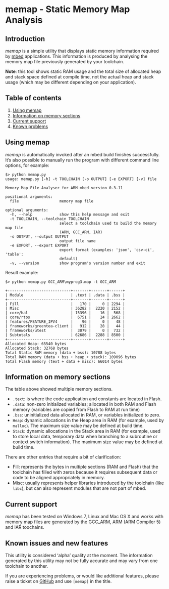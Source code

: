 # memap - Static Memory Map Analysis

## Introduction

_memap_ is a simple utility that displays static memory information required by [mbed](https://github.com/mbedmicro/mbed) applications. This information is produced by analysing the memory map file previously generated by your toolchain.

**Note**: this tool shows static RAM usage and the total size of allocated heap and stack space defined at compile time, not the actual heap and stack usage (which may be different depending on your application).

## Table of contents

1.  [Using memap](#using-memap)
2.  [Information on memory sections](#info-mem-sections)
3.  [Current support](#current-support)
4.  [Known problems](#known-problems)

## Using memap

_memap_ is automatically invoked after an mbed build finishes successfully. It’s also possible to manually run the program with different command line options, for example:

    $> python memap.py
    usage: memap.py [-h] -t TOOLCHAIN [-o OUTPUT] [-e EXPORT] [-v] file

    Memory Map File Analyser for ARM mbed version 0.3.11

    positional arguments:
      file                  memory map file

    optional arguments:
      -h, --help            show this help message and exit
      -t TOOLCHAIN, --toolchain TOOLCHAIN
                            select a toolchain used to build the memory map file
                            (ARM, GCC_ARM, IAR)
      -o OUTPUT, --output OUTPUT
                            output file name
      -e EXPORT, --export EXPORT
                            export format (examples: 'json', 'csv-ci', 'table':
                            default)
      -v, --version         show program's version number and exit

Result example:

    $> python memap.py GCC_ARM\myprog3.map -t GCC_ARM

    +----------------------------+-------+-------+------+
    | Module                     | .text | .data | .bss |
    +----------------------------+-------+-------+------+
    | Fill                       |   170 |     0 | 2294 |
    | Misc                       | 36282 |  2220 | 2152 |
    | core/hal                   | 15396 |    16 |  568 |
    | core/rtos                  |  6751 |    24 | 2662 |
    | features/FEATURE_IPV4      |    96 |     0 |   48 |
    | frameworks/greentea-client |   912 |    28 |   44 |
    | frameworks/utest           |  3079 |     0 |  732 |
    | Subtotals                  | 62686 |  2288 | 8500 |
    +----------------------------+-------+-------+------+
    Allocated Heap: 65540 bytes
    Allocated Stack: 32768 bytes
    Total Static RAM memory (data + bss): 10788 bytes
    Total RAM memory (data + bss + heap + stack): 109096 bytes
    Total Flash memory (text + data + misc): 66014 bytes

## Information on memory sections

The table above showed multiple memory sections.

*   `.text`: is where the code application and constants are located in Flash.
*   `.data`: non-zero initialized variables; allocated in both RAM and Flash memory (variables are copied from Flash to RAM at run time)
*   `.bss`: uninitialized data allocated in RAM, or variables initialized to zero.
*   `Heap`: dynamic allocations in the Heap area in RAM (for example, used by `malloc`). The maximum size value may be defined at build time.
*   `Stack`: dynamic allocations in the Stack area in RAM (for example, used to store local data, temporary data when branching to a subroutine or context switch information). The maximum size value may be defined at build time.

There are other entries that require a bit of clarification:

*   Fill: represents the bytes in multiple sections (RAM and Flash) that the toolchain has filled with zeros because it requires subsequent data or code to be aligned appropriately in memory.
*   Misc: usually represents helper libraries introduced by the toolchain (like `libc`), but can also represent modules that are not part of mbed.

## Current support

_memap_ has been tested on Windows 7, Linux and Mac OS X and works with memory map files are generated by the GCC_ARM, ARM (ARM Compiler 5) and IAR toochains.

## Known issues and new features

This utility is considered ‘alpha’ quality at the moment. The information generated by this utility may not be fully accurate and may vary from one toolchain to another.

If you are experiencing problems, or would like additional features, please raise a ticket on [GitHub](https://github.com/mbedmicro/mbed/issues) and use `[memap]` in the title.
